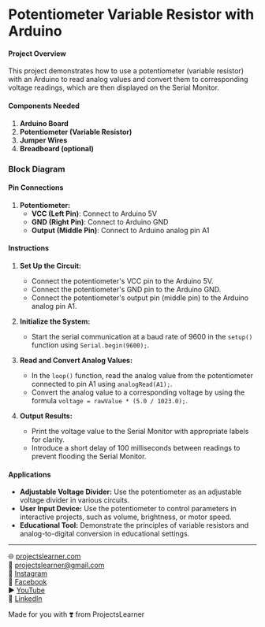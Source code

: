 # Potentiometer Variable Resistor with Arduino

#### Project Overview

This project demonstrates how to use a potentiometer (variable resistor) with an Arduino to read analog values and convert them to corresponding voltage readings, which are then displayed on the Serial Monitor.

#### Components Needed

1. **Arduino Board**
2. **Potentiometer (Variable Resistor)**
3. **Jumper Wires**
4. **Breadboard (optional)**

### Block Diagram



#### Pin Connections

1. **Potentiometer:**
   - **VCC (Left Pin)**: Connect to Arduino 5V
   - **GND (Right Pin)**: Connect to Arduino GND
   - **Output (Middle Pin)**: Connect to Arduino analog pin A1

#### Instructions

1. **Set Up the Circuit:**
   - Connect the potentiometer's VCC pin to the Arduino 5V.
   - Connect the potentiometer's GND pin to the Arduino GND.
   - Connect the potentiometer's output pin (middle pin) to the Arduino analog pin A1.

2. **Initialize the System:**
   - Start the serial communication at a baud rate of 9600 in the `setup()` function using `Serial.begin(9600);`.

3. **Read and Convert Analog Values:**
   - In the `loop()` function, read the analog value from the potentiometer connected to pin A1 using `analogRead(A1);`.
   - Convert the analog value to a corresponding voltage by using the formula `voltage = rawValue * (5.0 / 1023.0);`.

4. **Output Results:**
   - Print the voltage value to the Serial Monitor with appropriate labels for clarity.
   - Introduce a short delay of 100 milliseconds between readings to prevent flooding the Serial Monitor.

#### Applications

- **Adjustable Voltage Divider:** Use the potentiometer as an adjustable voltage divider in various circuits.
- **User Input Device:** Use the potentiometer to control parameters in interactive projects, such as volume, brightness, or motor speed.
- **Educational Tool:** Demonstrate the principles of variable resistors and analog-to-digital conversion in educational settings.

---

🌐 [projectslearner.com](https://projectslearner.com/learn/arduino-uno-potentiometer-variable-resistor)  
📧 [projectslearner@gmail.com](mailto:projectslearner@gmail.com)  
📸 [Instagram](https://www.instagram.com/projectslearner/)  
📘 [Facebook](https://www.facebook.com/projectslearner)  
▶️ [YouTube](https://www.youtube.com/@ProjectsLearner)  
📘 [LinkedIn](https://www.linkedin.com/in/projectslearner)  

Made for you with ❣️ from ProjectsLearner